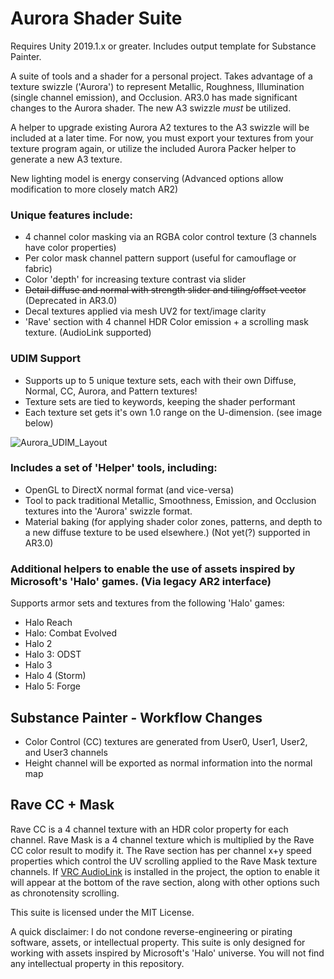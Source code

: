 # Aurora Shader Suite
Requires Unity 2019.1.x or greater.
Includes output template for Substance Painter.

A suite of tools and a shader for a personal project. Takes advantage of a texture swizzle ('Aurora') to represent Metallic, Roughness, Illumination (single channel emission), and Occlusion.
AR3.0 has made significant changes to the Aurora shader. The new A3 swizzle *must* be utilized.

A helper to upgrade existing Aurora A2 textures to the A3 swizzle will be included at a later time.
For now, you must export your textures from your texture program again, or utilize the included Aurora Packer helper to generate a new A3 texture.

New lighting model is energy conserving (Advanced options allow modification to more closely match AR2)

### Unique features include:
  * 4 channel color masking via an RGBA color control texture (3 channels have color properties)
  * Per color mask channel pattern support (useful for camouflage or fabric)
  * Color 'depth' for increasing texture contrast via slider
  * ~~Detail diffuse and normal with strength slider and tiling/offset vector~~ (Deprecated in AR3.0)
  * Decal textures applied via mesh UV2 for text/image clarity
  * 'Rave' section with 4 channel HDR Color emission + a scrolling mask texture. (AudioLink supported)
  
### UDIM Support
  * Supports up to 5 unique texture sets, each with their own Diffuse, Normal, CC, Aurora, and Pattern textures!
  * Texture sets are tied to keywords, keeping the shader performant
  * Each texture set gets it's own 1.0 range on the U-dimension. (see image below)
  
![Aurora_UDIM_Layout](https://user-images.githubusercontent.com/17507902/236114265-5fb332d8-f964-4fad-92e7-0313eee6a15c.png)

### Includes a set of 'Helper' tools, including:
  * OpenGL to DirectX normal format (and vice-versa)
  * Tool to pack traditional Metallic, Smoothness, Emission, and Occlusion textures into the 'Aurora' swizzle format.
  * Material baking (for applying shader color zones, patterns, and depth to a new diffuse texture to be used elsewhere.) (Not yet(?) supported in AR3.0)

### Additional helpers to enable the use of assets inspired by Microsoft's 'Halo' games. (Via legacy AR2 interface)
Supports armor sets and textures from the following 'Halo' games:

* Halo Reach
* Halo: Combat Evolved
* Halo 2
* Halo 3: ODST
* Halo 3
* Halo 4 (Storm)
* Halo 5: Forge

## Substance Painter - Workflow Changes
  * Color Control (CC) textures are generated from User0, User1, User2, and User3 channels
  * Height channel will be exported as normal information into the normal map
  
  
## Rave CC + Mask
Rave CC is a 4 channel texture with an HDR color property for each channel.
Rave Mask is a 4 channel texture which is multiplied by the Rave CC color result to modify it.
The Rave section has per channel x+y speed properties which control the UV scrolling applied to the Rave Mask texture channels.
If [VRC AudioLink](https://github.com/llealloo/vrc-udon-audio-link) is installed in the project, the option to enable it will appear at the bottom of the rave section, along with other options such as chronotensity scrolling.


This suite is licensed under the MIT License.

A quick disclaimer:
I do not condone reverse-engineering or pirating software, assets, or intellectual property.
This suite is only designed for working with assets inspired by Microsoft's 'Halo' universe.
You will not find any intellectual property in this repository.
